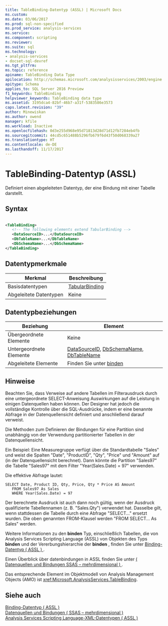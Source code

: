 ```yaml
---
title: TableBinding-Datentyp (ASSL) | Microsoft Docs
ms.custom: 
ms.date: 03/06/2017
ms.prod: sql-non-specified
ms.prod_service: analysis-services
ms.service: 
ms.component: scripting
ms.reviewer: 
ms.suite: sql
ms.technology:
- analysis-services
- docset-sql-devref
ms.tgt_pltfrm: 
ms.topic: reference
apiname: TableBinding Data Type
apilocation: http://schemas.microsoft.com/analysisservices/2003/engine
apitype: Schema
applies_to: SQL Server 2016 Preview
f1_keywords: TableBinding
helpviewer_keywords: TableBinding data type
ms.assetid: 3195dca4-82bf-46b7-a31f-5383586e3573
caps.latest.revision: "39"
author: Minewiskan
ms.author: owend
manager: kfile
ms.workload: Inactive
ms.openlocfilehash: 0d3e255d968e95d71813d28d71d12fb7284eb4fb
ms.sourcegitcommit: 44cd5c651488b5296fb679f6d43f50d068339a27
ms.translationtype: HT
ms.contentlocale: de-DE
ms.lasthandoff: 11/17/2017
---
```

# <a name="tablebinding-data-type-assl"></a>TableBinding-Datentyp (ASSL)
  Definiert einen abgeleiteten Datentyp, der eine Bindung mit einer Tabelle darstellt.  
  
## <a name="syntax"></a>Syntax  
  
```xml  
  
<TableBinding>  
   <!-- The following elements extend TabularBinding -->  
   <DataSourceID>...</DataSourceID>  
   <DbTableName>...</DbTableName>  
   <DbSchemaName>...</DbSchemaName>  
</TableBinding>  
```  
  
## <a name="data-type-characteristics"></a>Datentypmerkmale  
  
|Merkmal|Beschreibung|  
|--------------------|-----------------|  
|Basisdatentypen|[TabularBinding](../../../analysis-services/scripting/data-type/tabularbinding-data-type-assl.md)|  
|Abgeleitete Datentypen|Keine|  
  
## <a name="data-type-relationships"></a>Datentypbeziehungen  
  
|Beziehung|Element|  
|------------------|-------------|  
|Übergeordnete Elemente|Keine|  
|Untergeordnete Elemente|[DataSourceID](../../../analysis-services/scripting/properties/datasourceid-element-assl.md), [DbSchemaName](../../../analysis-services/scripting/properties/dbschemaname-element-assl.md), [DbTableName](../../../analysis-services/scripting/properties/dbtablename-element-assl.md)|  
|Abgeleitete Elemente|Finden Sie unter [binden](../../../analysis-services/scripting/data-type/binding-data-type-assl.md)|  
  
## <a name="remarks"></a>Hinweise  
 Beachten Sie, dass Verweise auf andere Tabellen im Filterausdruck durch eine untergeordnete SELECT-Anweisung Auswirkungen auf die Leistung in einigen Datenquellen haben können. Der Designer hat jedoch die vollständige Kontrolle über die SQL-Ausdrücke, indem er eine benannte Abfrage in der Datenquellensicht definiert und anschließend darauf verweist.  
  
 Die Methoden zum Definieren der Bindungen für eine Partition sind unabhängig von der Verwendung partitionierter Tabellen in der Datenquellensicht.  
  
 Ein Beispiel: Eine Measuregruppe verfügt über die Standardtabelle "Sales" und weist die Spalten "Date", "ProductID", "Qty", "Price" und "Amount" auf (in der Datenquellensicht berechnet). Dann könnte die Partition "Sales97" die Tabelle "Sales97" mit dem Filter "Year(Sales.Date) = 97" verwenden.  
  
 Die effektive Abfrage lautet:  
  
```  
SELECT Date, Product ID, Qty, Price, Qty * Price AS Amount   
   FROM Sales97 As Sales  
   WHERE Year(Sales.Date) = 97  
```  
  
 Der berechnete Ausdruck ist auch dann noch gültig, wenn der Ausdruck qualifizierte Tabellennamen (z. B. "Sales.Qty") verwendet hat. Dasselbe gilt, wenn stattdessen die Tabelle durch eine Abfrage "SELECT..." ersetzt wurden. Die oben genannten FROM-Klausel werden "FROM SELECT... As Sales" werden.  
  
 Weitere Informationen zu den **binden** Typ, einschließlich Tabellen, die von Analysis Services Scripting Language (ASSL) von Objekten des Typs **binden** und der Vererbungshierarchie der **binden** , finden Sie unter [Binding-Datentyp &#40; ASSL &#41; ](../../../analysis-services/scripting/data-type/binding-data-type-assl.md).  
  
 Einen Überblick über datenbindungen in ASSL finden Sie unter [&#40; Datenquellen und Bindungen SSAS – mehrdimensional &#41; ](../../../analysis-services/multidimensional-models/data-sources-and-bindings-ssas-multidimensional.md).  
  
 Das entsprechende Element im Objektmodell von Analysis Management Objects (AMO) ist <xref:Microsoft.AnalysisServices.TableBinding>.  
  
## <a name="see-also"></a>Siehe auch  
 [Binding-Datentyp &#40; ASSL &#41;](../../../analysis-services/scripting/data-type/binding-data-type-assl.md)   
 [Datenquellen und Bindungen &#40; SSAS – mehrdimensional &#41;](../../../analysis-services/multidimensional-models/data-sources-and-bindings-ssas-multidimensional.md)   
 [Analysis Services Scripting Language-XML-Datentypen &#40; ASSL &#41;](../../../analysis-services/scripting/data-type/analysis-services-scripting-language-xml-data-types-assl.md)  
  
  
